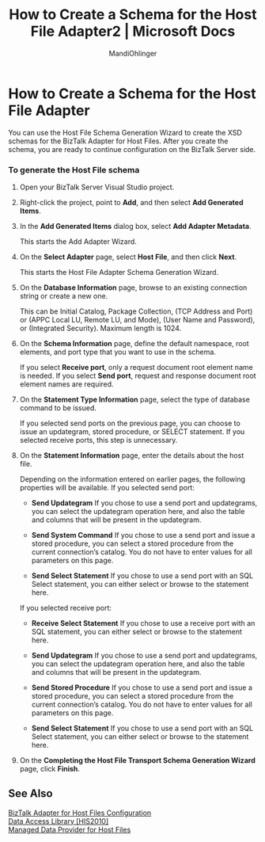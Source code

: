 ﻿---
title: "How to Create a Schema for the Host File Adapter2 | Microsoft Docs"
ms.custom: ""
ms.date: "11/30/2017"
ms.prod: "host-integration-server"
ms.reviewer: ""
ms.suite: ""
ms.tgt_pltfrm: ""
ms.topic: "article"
ms.assetid: 03f7d0c3-039c-454b-bd10-a569f5d2fc3f
caps.latest.revision: 3
author: "MandiOhlinger"
ms.author: "mandia"
manager: "anneta"
---
# How to Create a Schema for the Host File Adapter
You can use the Host File Schema Generation Wizard to create the XSD schemas for the BizTalk Adapter for Host Files. After you create the schema, you are ready to continue configuration on the BizTalk Server side.  
  
### To generate the Host File schema  
  
1.  Open your BizTalk Server Visual Studio project.  
  
2.  Right-click the project, point to **Add**, and then select **Add Generated Items**.  
  
3.  In the **Add Generated Items** dialog box, select **Add Adapter Metadata**.  
  
     This starts the Add Adapter Wizard.  
  
4.  On the **Select Adapter** page, select **Host File**, and then click **Next**.  
  
     This starts the Host File Adapter Schema Generation Wizard.  
  
5.  On the **Database Information** page, browse to an existing connection string or create a new one.  
  
     This can be Initial Catalog, Package Collection, (TCP Address and Port) or (APPC Local LU, Remote LU, and Mode), (User Name and Password), or (Integrated Security). Maximum length is 1024.  
  
6.  On the **Schema Information** page, define the default namespace, root elements, and port type that you want to use in the schema.  
  
     If you select **Receive port**, only a request document root element name is needed. If you select **Send port**, request and response document root element names are required.  
  
7.  On the **Statement Type Information** page, select the type of database command to be issued.  
  
     If you selected send ports on the previous page, you can choose to issue an updategram, stored procedure, or SELECT statement. If you selected receive ports, this step is unnecessary.  
  
8.  On the **Statement Information** page, enter the details about the host file.  
  
     Depending on the information entered on earlier pages, the following properties will be available. If you selected send port:  
  
    -   **Send Updategram** If you chose to use a send port and updategrams, you can select the updategram operation here, and also the table and columns that will be present in the updategram.  
  
    -   **Send System Command** If you chose to use a send port and issue a stored procedure, you can select a stored procedure from the current connection’s catalog. You do not have to enter values for all parameters on this page.  
  
    -   **Send Select Statement** If you chose to use a send port with an SQL Select statement, you can either select or browse to the statement here.  
  
     If you selected receive port:  
  
    -   **Receive Select Statement** If you chose to use a receive port with an SQL statement, you can either select or browse to the statement here.  
  
    -   **Send Updategram** If you chose to use a send port and updategrams, you can select the updategram operation here, and also the table and columns that will be present in the updategram.  
  
    -   **Send Stored Procedure** If you chose to use a send port and issue a stored procedure, you can select a stored procedure from the current connection’s catalog. You do not have to enter values for all parameters on this page.  
  
    -   **Send Select Statement** If you chose to use a send port with an SQL Select statement, you can either select or browse to the statement here.  
  
9. On the **Completing the Host File Transport Schema Generation Wizard** page, click **Finish**.  
  
## See Also  
 [BizTalk Adapter for Host Files Configuration](../core/biztalk-adapter-for-host-files-configuration1.md)   
 [Data Access Library &#91;HIS2010&#93;](http://msdn.microsoft.com/en-us/da533736-8ecc-4466-a13d-b635696d94c8)   
 [Managed Data Provider for Host Files](../core/managed-data-provider-for-host-files1.md)